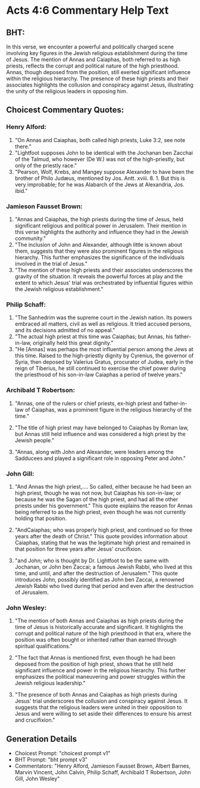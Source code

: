 # Acts 4:6 Commentary Help Text

## BHT:
In this verse, we encounter a powerful and politically charged scene involving key figures in the Jewish religious establishment during the time of Jesus. The mention of Annas and Caiaphas, both referred to as high priests, reflects the corrupt and political nature of the high priesthood. Annas, though deposed from the position, still exerted significant influence within the religious hierarchy. The presence of these high priests and their associates highlights the collusion and conspiracy against Jesus, illustrating the unity of the religious leaders in opposing him.

## Choicest Commentary Quotes:
### Henry Alford:
1. "On Annas and Caiaphas, both called high priests, Luke 3:2, see note there."
2. "Lightfoot supposes John to be identical with the Jochanan ben Zacchai of the Talmud, who however (De W.) was not of the high-priestly, but only of the priestly race."
3. "Pearson, Wolf, Krebs, and Mangey suppose Alexander to have been the brother of Philo Judæus, mentioned by Jos. Antt. xviii. 8. 1. But this is very improbable; for he was Alabarch of the Jews at Alexandria, Jos. ibid."

### Jamieson Fausset Brown:
1. "Annas and Caiaphas, the high priests during the time of Jesus, held significant religious and political power in Jerusalem. Their mention in this verse highlights the authority and influence they had in the Jewish community."
2. "The inclusion of John and Alexander, although little is known about them, suggests that they were also prominent figures in the religious hierarchy. This further emphasizes the significance of the individuals involved in the trial of Jesus."
3. "The mention of these high priests and their associates underscores the gravity of the situation. It reveals the powerful forces at play and the extent to which Jesus' trial was orchestrated by influential figures within the Jewish religious establishment."

### Philip Schaff:
1. "The Sanhedrim was the supreme court in the Jewish nation. Its powers embraced all matters, civil as well as religious. It tried accused persons, and its decisions admitted of no appeal."
2. "The actual high priest at this time was Caiaphas; but Annas, his father-in-law, originally held this great dignity."
3. "He [Annas] was perhaps the most influential person among the Jews at this time. Raised to the high-priestly dignity by Cyrenius, the governor of Syria, then deposed by Valerius Gratus, procurator of Judea, early in the reign of Tiberius, he still continued to exercise the chief power during the priesthood of his son-in-law Caiaphas a period of twelve years."

### Archibald T Robertson:
1. "Annas, one of the rulers or chief priests, ex-high priest and father-in-law of Caiaphas, was a prominent figure in the religious hierarchy of the time." 

2. "The title of high priest may have belonged to Caiaphas by Roman law, but Annas still held influence and was considered a high priest by the Jewish people." 

3. "Annas, along with John and Alexander, were leaders among the Sadducees and played a significant role in opposing Peter and John."

### John Gill:
1. "And Annas the high priest,.... So called, either because he had been an high priest, though he was not now, but Caiaphas his son-in-law; or because he was the Sagan of the high priest, and had all the other priests under his government." This quote explains the reason for Annas being referred to as the high priest, even though he was not currently holding that position.

2. "AndCaiaphas; who was properly high priest, and continued so for three years after the death of Christ." This quote provides information about Caiaphas, stating that he was the legitimate high priest and remained in that position for three years after Jesus' crucifixion.

3. "and John; who is thought by Dr. Lightfoot to be the same with Jochanan, or John ben Zaccai; a famous Jewish Rabbi, who lived at this time, and until, and after the destruction of Jerusalem." This quote introduces John, possibly identified as John ben Zaccai, a renowned Jewish Rabbi who lived during that period and even after the destruction of Jerusalem.

### John Wesley:
1. "The mention of both Annas and Caiaphas as high priests during the time of Jesus is historically accurate and significant. It highlights the corrupt and political nature of the high priesthood in that era, where the position was often bought or inherited rather than earned through spiritual qualifications."

2. "The fact that Annas is mentioned first, even though he had been deposed from the position of high priest, shows that he still held significant influence and power in the religious hierarchy. This further emphasizes the political maneuvering and power struggles within the Jewish religious leadership."

3. "The presence of both Annas and Caiaphas as high priests during Jesus' trial underscores the collusion and conspiracy against Jesus. It suggests that the religious leaders were united in their opposition to Jesus and were willing to set aside their differences to ensure his arrest and crucifixion."


## Generation Details
- Choicest Prompt: "choicest prompt v1"
- BHT Prompt: "bht prompt v3"
- Commentators: "Henry Alford, Jamieson Fausset Brown, Albert Barnes, Marvin Vincent, John Calvin, Philip Schaff, Archibald T Robertson, John Gill, John Wesley"
